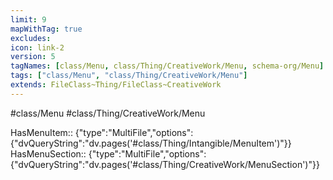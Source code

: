 ```yaml
---
limit: 9
mapWithTag: true
excludes:
icon: link-2
version: 5
tagNames: [class/Menu, class/Thing/CreativeWork/Menu, schema-org/Menu]
tags: ["class/Menu", "class/Thing/CreativeWork/Menu"]
extends: FileClass~Thing/FileClass~CreativeWork
---
```


#class/Menu
#class/Thing/CreativeWork/Menu

HasMenuItem:: {"type":"MultiFile","options":{"dvQueryString":"dv.pages('#class/Thing/Intangible/MenuItem')"}}
HasMenuSection:: {"type":"MultiFile","options":{"dvQueryString":"dv.pages('#class/Thing/CreativeWork/MenuSection')"}}
